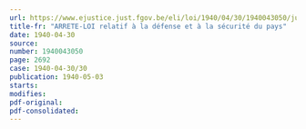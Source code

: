 ```yaml
---
url: https://www.ejustice.just.fgov.be/eli/loi/1940/04/30/1940043050/justel
title-fr: "ARRETE-LOI relatif à la défense et à la sécurité du pays"
date: 1940-04-30
source:
number: 1940043050
page: 2692
case: 1940-04-30/30
publication: 1940-05-03
starts:
modifies:
pdf-original:
pdf-consolidated:
---
```


